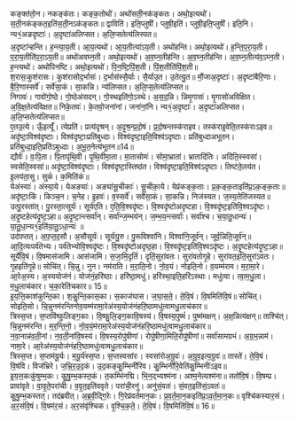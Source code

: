 

  
कङ्क्त॑तो॒न। नकङ्क॑तः। कङ्क॒तोथो॑। अथो॑सती॒नक॑ङ्कतः। अथो॒इत्यथो॑। स॒ती॒नक॑ङ्कत॒इति॑स॒ती॒नऽक॑ङ्कतः॥ द्वाविति॑। इति॒प्लुषी॑। प्लुषी॒इति॑। प्लुषी॒इति॒प्लुषी॑। इति॒नि। न्य१॒॑अङदृष्टाः॑। अ॒दृष्टा॑अलिप्सत। अ॒लि॒प्सतेत्य॑लिस्पत॥  
अ॒दृष्टा॑न्हन्ति। ह॒न्त्या॒य॒ती। आ॒य॒त्यथो॑। आ॒य॒तीत्या॑ऽय॒ती। अथो॑हन्ति। अथो॒इत्यथो॑। ह॒न्ति॒प॒रा॒य॒ती। प॒रा॒य॒तीति॑प॒रा॒ऽय॒ती॥ अथो॑अवघ्न॒ती। अथो॒इत्यथो॑। अ॒व॒घ्न॒तीह॑न्ति। अ॒व॒घ्न॒तीह॑न्ति। अ॒व॒घ्न॒तीत्य॑व॒ऽघ्न॒ती। ह॒न्त्यथो॑। अथो॑पिनष्टि। अथो॒इत्यथो॑। पि॒न॒ष्टि॒पिं॒श॒ती। पिं॒श॒तीति॑पिं॒श॒ती॥  
श॒रासः॒कुश॑रासः। कुश॑रासोद॒र्भासः॑। द॒र्भास॑स्सै॒र्याः। सै॒र्याउ॒त। उ॒तेत्यु॒त॥ मौं॒जाअ॒दृष्टाः॑। अ॒दृष्टा॑बैरि॒णाः। बै॒रि॒णास्सर्वे॑। सर्वे॑सा॒कं। सा॒कन्नि। न्य॑लिप्सत। अ॒लि॒प्स॒तेत्य॑लिप्सत॥  
निगावः॑। गावो॑गो॒ष्ठे। गो॒ष्ठेअ॑सदन्। गो॒स्थइति॑गो॒ऽस्थे। अ॒स॒द॒न्नि। न्निमृ॒गासः॑। मृ॒गासो॑अविक्षित। अ॒वि॒क्ष॒तेत्य॑विक्षत॥ निके॒तवः॑। के॒तवो॒जना॑नां। जना॑नां॒नि। न्य१॒॑अ॒दृष्टाः॑। अ॒दृष्टा॑अलिप्सत। अ॒लि॒प्सतेत्य॑लिप्सत॥  
ए॒तउ॒त्ये। ऊँ॒इत्यूँ॑। त्येप्रति॑। प्रत्य॑दृश्रन्। अ॒दृ॒श्र॒न्प्र॒दो॒षं। प्र॒दो॒षन्तस्क॑राइव। तस्क॑राइ॒वेति॒तस्क॑राःऽइव॥ अदृ॑ष्टा॒विश्व॑दृष्टाः। विश्व॑दृष्टाः॒प्रति॑बुध्दाः। विश्व॑दृष्टा॒इति॒विश्व॑ऽदृष्टाः। प्रति॑बुध्दाअभूतन। प्रति॑बुध्दा॒इति॒प्रति॑ऽबुध्दाः। अ॒भू॒त॒नेत्य॑भूतन॥14॥  
द्यौर्वः॑। वः॒पि॒ता। पि॒तापृ॑थि॒वी। पृ॒थि॒वीमा॒ता। मा॒तासोमः॑। सोमा॒भ्राता॑। भ्रातादि॑तिः। अदि॑ति॒स्स्वसा॑। स्वसेति॒स्वसा॑॥ अदृ॑ष्टा॒विश्व॑दृष्टाः। विश्व॑दृष्टा॒स्तिष्ठ॑त। विश्व॑दृष्टा॒इति॒विश्व॑ऽदृष्टाः। तिष्ट॑ते॒लय॑त। इ॒लय॑ता॒सु। सुकं॑। क॒मिति॑कं॥  
येअंस्याः॑। अंस्या॒ये। येअङ्याः॑। अङ्या॑सू॒चीकाः॑। सू॒चीका॒ये। येप्र॑कङ्क॒ताः। प्र॒क॒ङ्क॒ताइति॑प्र॒ऽक॒ङ्क॒ताः॥ अदृ॑ष्टाः॒किं। किञ्च॒न। च॒नेह। इ॒हवः॑। व॒स्सर्वे॑। सर्वे॑सा॒कं। सा॒कन्नि। निज॑स्यत। ज॒स्य॒तेति॑जस्यत॥  
उत्पु॒रस्ता॑त्। पु॒रस्ता॒त्सूर्यः॑। सूर्य॑एति। ए॒ति॒वि॒श्वदृ॑ष्टः। वि॒श्वदृ॑ष्टोअदृष्टहा। वि॒श्वदृ॑ष्ट॒इति॑वि॒श्वऽदृ॑ष्टः। अ॒दृ॒ष्टहेत्य॑दृ॒ष्ट॒ऽहा॥ अ॒दृ॒ष्टा॒न्त्सर्वा॑न्। सर्वा॑न्ज॒म्भय॑न्। ज॒म्भ॒य॒न्त्सर्वाः॑। सर्वा॑श्च। च॒या॒तु॒धान्यः॑। या॒तु॒धा॒न्य१॒॑इति॑या॒तु॒ऽधा॒न्यः॑ ॥  
उद॑पप्तत्। अ॒प॒प्त॒द॒सौ। अ॒सौसूर्यः॑। सूर्यः॑पु॒रु। पु॒रूविश्वा॑नि। विश्वा॑नि॒जूर्व॑न्। जूर्व॒न्निति॒जूर्व॑न्॥ आ॒दि॒त्यःपर्व॑तेभ्यः। पर्व॑तेभ्योवि॒श्वदृ॑ष्टः। वि॒श्वदृ॑ष्टोअदृष्ठ॒हा। वि॒श्वदृ॑ष्ट॒इति॑वि॒श्वऽदृ॑ष्टः। अ॒दृ॒ष्टहेत्य॑दृ॒ष्ट॒ऽहा॥  
सूर्ये॑वि॒षं। वि॒षमास॑जामि। आस॑जामि। स॒जा॒मि॒दृतिं॑। दृतिं॒सुरा॑वतः। सुरा॑वतोगृ॒हे। सुरा॑वत॒इति॒सुरा॑ऽवतः। गृ॒हइति॑गृ॒हे॥ सोचि॑त्। चि॒न्नु। नुन। नम॑राति। म॒रा॒ति॒नो। नो॒व॒यं। नोइति॒नो। व॒यम्म॑राम। म॒रा॒मा॒रे। आ॒रेअ॒स्य। अ॒स्ययोज॑नं। योज॑नं॒हरि॑ष्ठाः। हरि॑ष्ठा॒मधु॑। हरि॑स्था॒इति॒हरि॑ऽस्थाः। मधु॑त्वा। त्वा॒म॒धु॒ला। म॒धु॒लाच॑कार। च॒का॒रेति॑चकार॥ 15॥  
इ॒य॒त्ति॒काश॑कुन्ति॒का। श॒कु॒न्ति॒कास॒का। स॒काज॑घास। ज॒घा॒स॒ते॒। ते॒वि॒षं। वि॒षमिति॑वि॒षं॥ सोचि॑त्। सोइति॒सो। चि॒न्नुनम॑रन्तिनोव॒यम्म॑रामा॒रेअ॑स्य॒योज॑नंहरि॒ष्ठामधु॑त्वामधु॒लाच॑कार॥  
त्रिस्स॒प्त। स॒प्तवि॑ष्फुलिङ्ग॒काः। वि॒ष्फु॒लि॒ङ्ग॒कावि॒षस्य॑। वि॒षस्य॒पुष्मं॑। पुष्म॑मक्षन्। अ॒क्ष॒न्नित्य॑क्षन्॥ ताश्चि॑त्। चि॒न्नुनम॑रन्ति। म॒र॒न्ति॒नो॒। नो॒व॒यं॒म॑रामा॒रेअ॑स्य॒योज॑नंहरि॒ष्ठामधु॑त्वामधु॒लाच॑कार॥  
न॒वा॒नान्न॑व॒ती॒नां। न॒व॒ती॒नांवि॒षस्य॑। वि॒षस्य॒रोपु॑षीणां। रोपु॑षीणा॒मिति॒रोपु॑षीणां॥ सर्वा॑सामग्रभं। अ॒ग्र॒भ॒न्नाम॑। नामा॒रे। आ॒रेअ॑स्य॒योज॑नंहरि॒ष्ठामधु॑त्वामधु॒लाच॑कार॥  
त्रिस्स॒प्त। स॒प्तम॑यू॒र्यः। म॒यू॒र्य॑स्स॒प्त। स॒प्तस्वसा॑रः। स्वसा॑रोअ॒ग्रुवः॑। अ॒ग्रुव॒इत्य॒ग्रुवः॑॥ तास्ते॑। ते॒वि॒षं। वि॒षंवि। विज॑भ्रिरे। ज॒भ्रि॒र॒उ॒द॒कं। उ॒द॒कङ्कु॒म्भिनी॑रिव। कु॒म्भिनी॑रि॒वेति॑कु॒म्भिनीः॑ऽइव॥  
इ॒य॒त्त॒कःकु॑षुम्भ॒कः। कु॒षु॒म्भ॒कस्त॒कं। त॒कम्भि॑नद्मि। भि॒न॒द्भ्यश्म॑ना। अश्म॒नेत्यश्म॑ना॥ ततो॑वि॒षं। वि॒षम्प्र। प्रावा॑वृते। वा॒वृ॒ते॒परा॑चीः। व॒वृ॒त॒इति॑ववृते। परा॑ची॒रनु॑। अनु॑सं॒वतः॑। सं॒वत॒इति॑सं॒ऽवतः॑॥  
कु॒षु॒म्भ॒कस्तत्। तद॑ब्रवीत्। अ॒ब्र॒वी॒द्गि॒रेः। गि॒रेप्र॑वर्तमान॒कः। प्र॒व॒र्त॒मा॒न॒कइति॑प्र॒ऽव॒र्त॒मा॒न॒कः॥ वृश्चि॑कस्यार॒सं। अ॒र॒संवि॒षं। वि॒षम॑र॒सं। अ॒र॒संवृ॑श्चिक। वृ॒श्चि॒क॒ते॒। ते॒वि॒षं। वि॒षमिति॑वि॒षं॥ 16॥  
